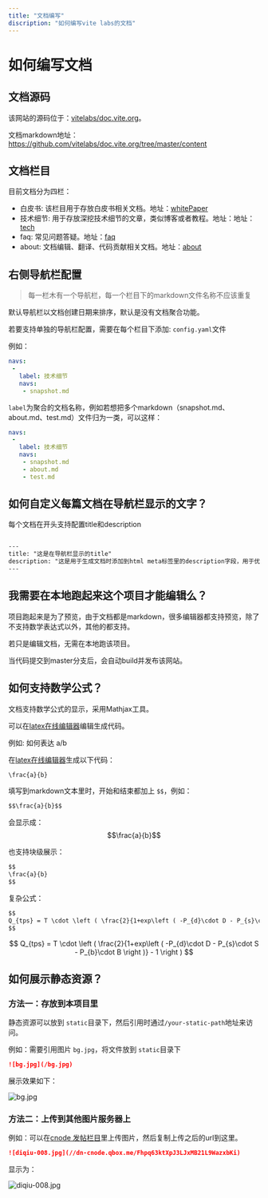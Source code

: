 ```yaml
---
title: "文档编写"
discription: "如何编写vite labs的文档"
---
```


# 如何编写文档

## 文档源码

该网站的源码位于：[vitelabs/doc.vite.org](https://github.com/vitelabs/doc.vite.org)。

文档markdown地址：https://github.com/vitelabs/doc.vite.org/tree/master/content

## 文档栏目

目前文档分为四栏：

* 白皮书: 该栏目用于存放白皮书相关文档。地址：[whitePaper](https://github.com/vitelabs/doc.vite.org/tree/master/content/zh/whitePaper)
* 技术细节: 用于存放深挖技术细节的文章，类似博客或者教程。地址：地址：[tech](https://github.com/vitelabs/doc.vite.org/tree/master/content/zh/tech)
* faq: 常见问题答疑。地址：[faq](https://github.com/vitelabs/doc.vite.org/tree/master/content/zh/faq)
* about: 文档编辑、翻译、代码贡献相关文档。地址：[about](https://github.com/vitelabs/doc.vite.org/tree/master/content/zh/about)

## 右侧导航栏配置

> 每一栏木有一个导航栏，每一个栏目下的markdown文件名称不应该重复

默认导航栏以文档创建日期来排序，默认是没有文档聚合功能。

若要支持单独的导航栏配置，需要在每个栏目下添加: `config.yaml`文件

例如：

```yaml
navs:
 -
   label: 技术细节
   navs:
   	- snapshot.md
```

`label`为聚合的文档名称，例如若想把多个markdown（snapshot.md、about.md、test.md）文件归为一类，可以这样：

```yaml
navs:
 -
   label: 技术细节
   navs:
   	- snapshot.md
   	- about.md
   	- test.md
```

## 如何自定义每篇文档在导航栏显示的文字？

每个文档在开头支持配置title和description

```markdown

---
title: "这是在导航栏显示的title"
description: "这是用于生成文档时添加到html meta标签里的description字段，用于优化seo"
---

```

## 我需要在本地跑起来这个项目才能编辑么？

项目跑起来是为了预览，由于文档都是markdown，很多编辑器都支持预览，除了不支持数学表达式以外，其他的都支持。

若只是编辑文档，无需在本地跑该项目。

当代码提交到master分支后，会自动build并发布该网站。

## 如何支持数学公式？

文档支持数学公式的显示，采用Mathjax工具。

可以在[latex在线编辑器](http://latex.codecogs.com/eqneditor/editor.php)编辑生成代码。

例如: 如何表达 a/b

在[latex在线编辑器](http://latex.codecogs.com/eqneditor/editor.php)生成以下代码：

```markdown
\frac{a}{b}
```

填写到markdown文本里时，开始和结束都加上 `$$`，例如：

```markdown
$$\frac{a}{b}$$
```
会显示成：$$\frac{a}{b}$$

也支持块级展示：

```markdown
$$
\frac{a}{b}
$$
```

复杂公式：

```markdown
$$
Q_{tps} = T \cdot \left ( \frac{2}{1+exp\left ( -P_{d}\cdot D - P_{s}\cdot S - P_{b}\cdot B \right )} - 1  \right )
$$
```

$$
Q_{tps} = T \cdot \left ( \frac{2}{1+exp\left ( -P_{d}\cdot D - P_{s}\cdot S - P_{b}\cdot B \right )} - 1  \right )
$$

## 如何展示静态资源？

### 方法一：存放到本项目里

静态资源可以放到 `static`目录下，然后引用时通过`/your-static-path`地址来访问。

例如：需要引用图片 `bg.jpg`，将文件放到 `static`目录下

```markdown
![bg.jpg](/bg.jpg)
```
展示效果如下：

![bg.jpg](/bg.jpg)

### 方法二：上传到其他图片服务器上

例如：可以在[cnode 发帖栏目](https://cnodejs.org/topic/create)里上传图片，然后复制上传之后的url到这里。

```markdown
![diqiu-008.jpg](//dn-cnode.qbox.me/Fhpq63ktXpJ3LJxMB21L9WazxbKi)
```

显示为：

![diqiu-008.jpg](//dn-cnode.qbox.me/Fhpq63ktXpJ3LJxMB21L9WazxbKi)
